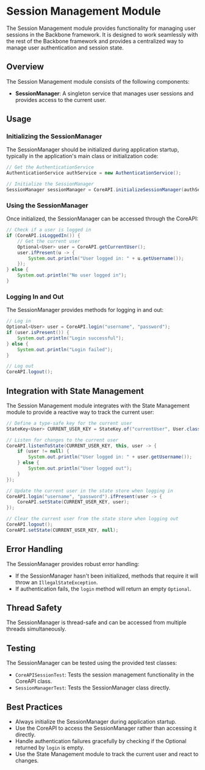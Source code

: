 # Session Management Module

The Session Management module provides functionality for managing user sessions in the Backbone framework. It is designed to work seamlessly with the rest of the Backbone framework and provides a centralized way to manage user authentication and session state.

## Overview

The Session Management module consists of the following components:

- **SessionManager**: A singleton service that manages user sessions and provides access to the current user.

## Usage

### Initializing the SessionManager

The SessionManager should be initialized during application startup, typically in the application's main class or initialization code:

```java
// Get the AuthenticationService
AuthenticationService authService = new AuthenticationService();

// Initialize the SessionManager
SessionManager sessionManager = CoreAPI.initializeSessionManager(authService);
```

### Using the SessionManager

Once initialized, the SessionManager can be accessed through the CoreAPI:

```java
// Check if a user is logged in
if (CoreAPI.isLoggedIn()) {
    // Get the current user
    Optional<User> user = CoreAPI.getCurrentUser();
    user.ifPresent(u -> {
        System.out.println("User logged in: " + u.getUsername());
    });
} else {
    System.out.println("No user logged in");
}
```

### Logging In and Out

The SessionManager provides methods for logging in and out:

```java
// Log in
Optional<User> user = CoreAPI.login("username", "password");
if (user.isPresent()) {
    System.out.println("Login successful");
} else {
    System.out.println("Login failed");
}

// Log out
CoreAPI.logout();
```

## Integration with State Management

The Session Management module integrates with the State Management module to provide a reactive way to track the current user:

```java
// Define a type-safe key for the current user
StateKey<User> CURRENT_USER_KEY = StateKey.of("currentUser", User.class);

// Listen for changes to the current user
CoreAPI.listenToState(CURRENT_USER_KEY, this, user -> {
    if (user != null) {
        System.out.println("User logged in: " + user.getUsername());
    } else {
        System.out.println("User logged out");
    }
});

// Update the current user in the state store when logging in
CoreAPI.login("username", "password").ifPresent(user -> {
    CoreAPI.setState(CURRENT_USER_KEY, user);
});

// Clear the current user from the state store when logging out
CoreAPI.logout();
CoreAPI.setState(CURRENT_USER_KEY, null);
```

## Error Handling

The SessionManager provides robust error handling:

- If the SessionManager hasn't been initialized, methods that require it will throw an `IllegalStateException`.
- If authentication fails, the `login` method will return an empty `Optional`.

## Thread Safety

The SessionManager is thread-safe and can be accessed from multiple threads simultaneously.

## Testing

The SessionManager can be tested using the provided test classes:

- `CoreAPISessionTest`: Tests the session management functionality in the CoreAPI class.
- `SessionManagerTest`: Tests the SessionManager class directly.

## Best Practices

- Always initialize the SessionManager during application startup.
- Use the CoreAPI to access the SessionManager rather than accessing it directly.
- Handle authentication failures gracefully by checking if the Optional returned by `login` is empty.
- Use the State Management module to track the current user and react to changes.